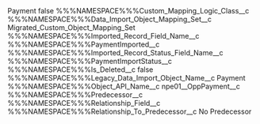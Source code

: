 <?xml version="1.0" encoding="UTF-8"?>
<CustomMetadata xmlns="http://soap.sforce.com/2006/04/metadata" xmlns:xsi="http://www.w3.org/2001/XMLSchema-instance" xmlns:xsd="http://www.w3.org/2001/XMLSchema">
    <label>Payment</label>
    <protected>false</protected>
    <values>
        <field>%%%NAMESPACE%%%Custom_Mapping_Logic_Class__c</field>
        <value xsi:nil="true"/>
    </values>
    <values>
        <field>%%%NAMESPACE%%%Data_Import_Object_Mapping_Set__c</field>
        <value xsi:type="xsd:string">Migrated_Custom_Object_Mapping_Set</value>
    </values>
    <values>
        <field>%%%NAMESPACE%%%Imported_Record_Field_Name__c</field>
        <value xsi:type="xsd:string">%%%NAMESPACE%%%PaymentImported__c</value>
    </values>
    <values>
        <field>%%%NAMESPACE%%%Imported_Record_Status_Field_Name__c</field>
        <value xsi:type="xsd:string">%%%NAMESPACE%%%PaymentImportStatus__c</value>
    </values>
    <values>
        <field>%%%NAMESPACE%%%Is_Deleted__c</field>
        <value xsi:type="xsd:boolean">false</value>
    </values>
    <values>
        <field>%%%NAMESPACE%%%Legacy_Data_Import_Object_Name__c</field>
        <value xsi:type="xsd:string">Payment</value>
    </values>
    <values>
        <field>%%%NAMESPACE%%%Object_API_Name__c</field>
        <value xsi:type="xsd:string">npe01__OppPayment__c</value>
    </values>
    <values>
        <field>%%%NAMESPACE%%%Predecessor__c</field>
        <value xsi:nil="true"/>
    </values>
    <values>
        <field>%%%NAMESPACE%%%Relationship_Field__c</field>
        <value xsi:nil="true"/>
    </values>
    <values>
        <field>%%%NAMESPACE%%%Relationship_To_Predecessor__c</field>
        <value xsi:type="xsd:string">No Predecessor</value>
    </values>
</CustomMetadata>
